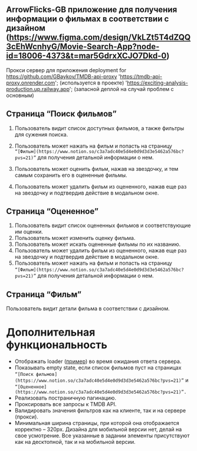 ## ArrowFlicks-GB приложение для получения информации о фильмах в соответствии с дизайном (https://www.figma.com/design/VkLZt5T4dZQQ3cEhWcnhyG/Movie-Search-App?node-id=18006-4373&t=mar5GdrxXCJO7Dkd-0)

Прокси сервер для приложения
deployment for https://github.com/GBaykov/TMDB-api-proxy
'https://tmdb-api-proxy.onrender.com'; (используется в проекте)
'https://exciting-analysis-production.up.railway.app'; (запасной деплой на случай проблем с основным)

## Страница “Поиск фильмов”

1. Пользователь видит список доступных фильмов, а также фильтры для сужения поиска.

1. Пользователь может нажать на фильм и попасть на страницу `“[Фильм](https://www.notion.so/c3a7adc40e5d4e0d9d3d3e5462a576bc?pvs=21)”` для получения детальной информации о нем.
1. Пользователь может оценить фильм, нажав на звездочку, и тем самым сохранить его в оцененные фильмы.
1. Пользователь может удалить фильм из оцененного, нажав еще раз на звездочку и подтвердив действие в модальном окне.

## Страница “Оцененное”

1. Пользователь видит список оцененных фильмов и соответствующие им оценки.
2. Пользователь может изменить оценку фильма.
3. Пользователь может искать оцененные фильмы по их названию.
4. Пользователь может удалить фильм из оцененного, нажав еще раз на звездочку и подтвердив действие в модальном окне.
5. Пользователь может нажать на фильм и попасть на страницу `“[Фильм](https://www.notion.so/c3a7adc40e5d4e0d9d3d3e5462a576bc?pvs=21)”` для получения детальной информации о нем.

## Страница “Фильм”

Пользователь видит детали фильма в соответствии с дизайном.

# **Дополнительная функциональность**

-   Отображать loader ([пример](https://mantine.dev/core/loader/)) во время ожидания ответа сервера.
-   Показывать empty state, если список фильмов пуст на страницах `“[Поиск фильмов](https://www.notion.so/c3a7adc40e5d4e0d9d3d3e5462a576bc?pvs=21)”` и `“[Оцененное](https://www.notion.so/c3a7adc40e5d4e0d9d3d3e5462a576bc?pvs=21)”.`
-   Реализовать постраничную пагинацию.
-   Проксировать все запросы к TMDB API.
-   Валидировать значения фильтров как на клиенте, так и на сервере (прокси).
-   Минимальная ширина страницы, при которой она отображается корректно – 320рх.
    Дизайна для мобильной версии нет, делай на свое усмотрение.
    Все указанные в задании элементы присутствуют как на десктопной, так и на мобильной версии.
